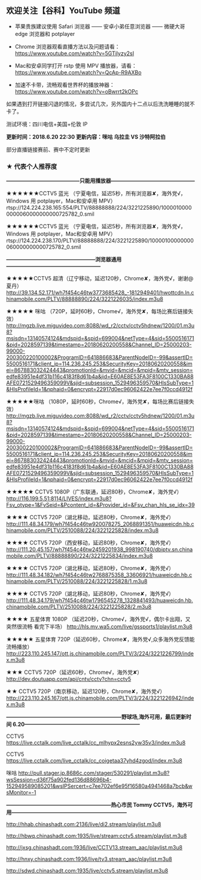 ## 欢迎关注【谷科】YouTube 频道

* 苹果贵族建议使用 Safari 浏览器 —— 安卓小弟任意浏览器 —— 微硬大哥 edge 浏览器和 potplayer

* Chrome 浏览器观看直播方法以及问题请看：https://www.youtube.com/watch?v=5GTilyzy2sI

* Mac和安卓同学打开 rstp 使用 MPV 播放器，请看：https://www.youtube.com/watch?v=QcAp-R9AXBo

* 加速不卡带，流畅观看世界杯的播放神器：https://www.youtube.com/watch?v=oBwrrt2kOPc

如果遇到打开链接闪退的情况，多尝试几次，另外国内十二点以后洗洗睡睡的就不卡了。

测试环境：四川电信+美国+伦敦 IP



****更新时间：2018.6.20  22:30  更新内容：咪咕 乌拉圭 VS 沙特阿拉伯****

部分直播链接赛前、赛中不定时更新



### ★ 代表个人推荐度

****——————————————只能用播放器————————————————****

★★★★★★CCTV5 蓝光 （宁夏电信，延迟5秒，所有浏览器✘，海外党√，Windows 用 potplayer，Mac和安卓用 MPV）
rtsp://124.224.238.165:554/PLTV/88888888/224/3221225890/10000100000000060000000000725782_0.smil 


★★★★★★CCTV5 蓝光 （宁夏电信，延迟5秒，所有浏览器✘，海外党√，Windows 用 potplayer，Mac和安卓用 MPV）
rtsp://124.224.238.170/PLTV/88888888/224/3221225890/10000100000000060000000000725782_0.smil



****—————————————————浏览器通用——————————————————****

★★★★★CCTV5 超清（辽宁移动，延迟120秒，Chrome✘，海外党√，谢谢@夏丹）
http://39.134.52.171/wh7f454c46tw3773685428_-1812949401/hwottcdn.ln.chinamobile.com/PLTV/88888890/224/3221226035/index.m3u8

★★★★★ 咪咕 （720P，延时60秒，Chrome√，海外党✘，每场比赛后链接失效）
http://mgzb.live.miguvideo.com:8088/wd_r2/cctv/cctv5hdnew/1200/01.m3u8?msisdn=13140574124&mdspid=&spid=699004&netType=4&sid=5500516171&pid=2028597139&timestamp=20180620200558&Channel_ID=25000203-99000-200300220100002&ProgramID=641886683&ParentNodeID=-99&assertID=5500516171&client_ip=114.236.245.253&SecurityKey=20180620200558&imei=867883032424443&promotionId=&mvid=&mcid=&mpid=&mtv_session=edfe83951e4df31b116c4183f8d61b4a&jid=E60AE8E53FA3F8100C1330BA88AFE0721529496359099V&sjid=subsession_1529496359570&HlsSubType=1&HlsProfileId=1&nphaid=0&encrypt=22917d0ec96062422e7ee7f0ccd4912f

★★★★★咪咕 （1080P，延时60秒，Chrome√，海外党✘，每场比赛后链接失效）
http://mgzb.live.miguvideo.com:8088/wd_r2/cctv/cctv5hdnew/1200/01.m3u8?msisdn=13140574124&mdspid=&spid=699004&netType=4&sid=5500516171&pid=2028597139&timestamp=20180620200558&Channel_ID=25000203-99000-200300220100002&ProgramID=641886683&ParentNodeID=-99&assertID=5500516171&client_ip=114.236.245.253&SecurityKey=20180620200558&imei=867883032424443&promotionId=&mvid=&mcid=&mpid=&mtv_session=edfe83951e4df31b116c4183f8d61b4a&jid=E60AE8E53FA3F8100C1330BA88AFE0721529496359099V&sjid=subsession_1529496359570&HlsSubType=1&HlsProfileId=1&nphaid=0&encrypt=22917d0ec96062422e7ee7f0ccd4912f
 
★★★★★ CCTV5 1080P（广东联通，延迟80秒，Chrome✘，海外党√）
http://116.199.5.51:8114/LIVES/index.m3u8?Fsv_otype=1&FvSeid=&Pcontent_id=&Provider_id=&Fsv_chan_hls_se_idx=39

★★★★ CCTV5 720P（湖北移动，延迟80秒，Chrome✘，海外党√）
http://111.48.34.179/wh7f454c46tw920078275_2068891351/huaweicdn.hb.chinamobile.com/PLTV/2510088/224/3221225828/index.m3u8

★★★★ CCTV5 720P（西安移动，延迟80秒，Chrome✘，海外党√）
http://111.20.45.157/wh7f454c46tw2459201938_998190740/dbiptv.sn.chinamobile.com/PLTV/88888890/224/3221225834/index.m3u8

★★★★ CCTV5 720P（湖北移动，延迟80秒，Chrome✘，海外党√）
http://111.48.34.182/wh7f454c46tw2768875358_33606921/huaweicdn.hb.chinamobile.com/PLTV/2510088/224/3221225828/1.m3u8

★★★★ CCTV5 720P（湖北移动，延迟80秒，Chrome✘，海外党√）
http://111.48.34.179/wh7f454c46tw1796545278_1328841493/huaweicdn.hb.chinamobile.com/PLTV/2510088/224/3221225828/2.m3u8

★★★★ 五星体育 1080P （延迟20秒，Chrome√，海外党√，偶尔卡出翔，又突然很流畅 看完下半场）
http://hls.mv.wa5.com/live/gssports1/playlist.m3u8 

★★★★★ 五星体育 720P（延迟60秒，Chrome✘，海外党√,众多海外党反馈能流畅播放）
http://223.110.245.147/ott.js.chinamobile.com/PLTV/3/224/3221226799/index.m3u8 

★★★ CCTV5 720P（延迟60秒，Chrome√，海外党✘） 
http://dev.doutuapp.com/api/cntv/cctv?chn=cctv5 

★★ CCTV5 720P（南京移动，延迟120秒，Chrome✘，海外党√）
http://223.110.245.167/ott.js.chinamobile.com/PLTV/3/224/3221226942/index.m3u8




****——————————————————————野球场,海外可用，最后更新时间 6.20——————————————————————****

CCTV5  https://live.cctalk.com/live_cctalk/cc_mlhypx2esns2yw35v3/index.m3u8

CCTV5  https://live.cctalk.com/live_cctalk/cc_coigetaa37yhd4zgod/index.m3u8

咪咕    http://pull.stager.jp.8686c.com/stager/530291/playlist.m3u8?wsSession=d36f75a902fed136d88696b4-152949589085201&wsIPSercert=c7ee702ef6e95f16580a4941468a7bcb&wsMonitor=-1



****————————————————————热心市民 Tommy CCTV5，海外可用——————————————————————****

http://hhab.chinashadt.com:2136/live/di2.stream/playlist.m3u8

http://hbwq.chinashadt.com:1935/live/stream:cctv5.stream/playlist.m3u8

http://jxsg.chinashadt.com:1936/live/CCTV13.stream_aac/playlist.m3u8

http://hnxy.chinashadt.com:1936/live/tv3.stream_aac/playlist.m3u8

http://sdwd.chinashadt.com:1935/live/cctv5.stream/playlist.m3u8



